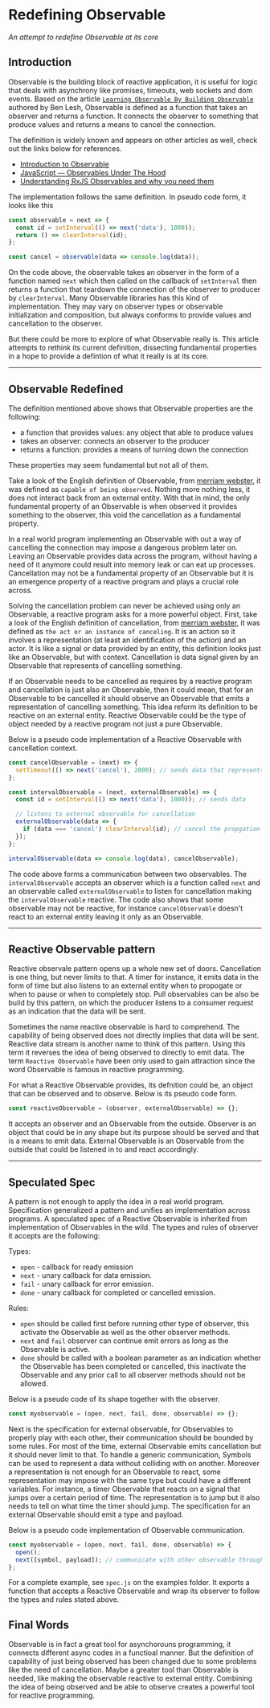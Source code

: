 # Redefining Observable

_An attempt to redefine Observable at its core_

## Introduction

Observable is the building block of reactive application, it is useful for logic that deals with asynchrony like promises, timeouts, web sockets and dom events. Based on the article [`Learning Observable By Building Observable`](https://medium.com/@benlesh/learning-observable-by-building-observable-d5da57405d87) authored by Ben Lesh, Observable is defined as a function that takes an observer and returns a function. It connects the observer to something that produce values and returns a means to cancel the connection.

The definition is widely known and appears on other articles as well, check out the links below for references.

- [Introduction to Observable](https://medium.com/@davidjtomczyk/introduction-to-observable-85a5122bf260)
- [JavaScript — Observables Under The Hood](https://netbasal.com/javascript-observables-under-the-hood-2423f760584)
- [Understanding RxJS Observables and why you need them](https://blog.logrocket.com/understanding-rxjs-observables/)

The implementation follows the same definition. In pseudo code form, it looks like this

```javascript
const observable = next => {
  const id = setInterval(() => next('data'), 1000));
  return () => clearInterval(id);
};

const cancel = observable(data => console.log(data));
```

On the code above, the observable takes an observer in the form of a function named `next` which then called on the callback of `setInterval` then returns a function that teardown the connection of the observer to producer by `clearInterval`. Many Observable libraries has this kind of implementation. They may vary on observer types or observable initialization and composition, but always conforms to provide values and cancellation to the observer.

But there could be more to explore of what Observable really is. This article attempts to rethink its current definition, dissecting fundamental properties in a hope to provide a defintion of what it really is at its core.

---

## Observable Redefined

The definition mentioned above shows that Observable properties are the following:

- a function that provides values: any object that able to produce values
- takes an observer: connects an observer to the producer
- returns a function: provides a means of turning down the connection

These properties may seem fundamental but not all of them.

Take a look of the English definition of Observable, from [merriam webster](https://www.merriam-webster.com/dictionary/observable), it was defined as `capable of being observed`. Nothing more nothing less, it does not interact back from an external entity.  With that in mind, the only fundamental property of an Observable is when observed it provides something to the observer, this void the cancellation as a fundamental property.

In a real world program implementing an Observable with out a way of cancelling the connection may impose a dangerous problem later on. Leaving an Observable provides data across the program, without having a need of it anymore could result into memory leak or can eat up processes. Cancellation may not be a fundamental property of an Observable but it is an emergence property of a reactive program and plays a crucial role across.

Solving the cancellation problem can never be achieved using only an Observable, a reactive program asks for a more powerful object. First, take a look of the English definition of cancellation, from [merriam webster](https://www.merriam-webster.com/dictionary/cancellation), it was defined as `the act or an instance of canceling`. It is an action so it involves a representation (at least an identification of the action) and an actor. It is like a signal or data provided by an entity, this definition looks just like an Observable, but with context. Cancellation is data signal given by an Observable that represents of cancelling something.

If an Observable needs to be cancelled as requires by a reactive program and cancellation is just also an Observable, then it could mean, that for an Observable to be cancelled it should observe an Observable that emits a representation of cancelling something. This idea reform its definition to be reactive on an external entity. Reactive Observable could be the type of object needed by a reactive program not just a pure Observable.

Below is a pseudo code implementation of a Reactive Observable with cancellation context.

```javascript
const cancelObservable = (next) => {
  setTimeout(() => next('cancel'), 2000); // sends data that represents a cancellation
};

const intervalObservable = (next, externalObservable) => {
  const id = setInterval(() => next('data'), 1000)); // sends data

  // listens to external observable for cancellation
  externalObservable(data => {
    if (data === 'cancel') clearInterval(id); // cancel the propgation when external observable emits cancellation
  });
};

intervalObservable(data => console.log(data), cancelObservable);
```
The code above forms a communication between two observables. The `intervalObservable` accepts an observer which is a function called `next` and an observable called `externalObservable` to listen for cancellation making the `intervalObservable` reactive. The code also shows that some observable may not be reactive, for instance `cancelObservable` doesn't react to an external entity leaving it only as an Observable.

---

## Reactive Observable pattern

Reactive observale pattern opens up a whole new set of doors. Cancellation is one thing, but never limits to that. A timer for instance, it emits data in the form of time but also listens to an external entity when to propogate or when to pause or when to completely stop. Pull observables can be also be build by this pattern, on which the producer listens to a consumer request as an indication that the data will be sent.

Sometimes the name reactive observable is hard to comprehend. The capability of being observed does not directly implies that data will be sent. Reactive data stream is another name to think of this pattern. Using this term it reverses the idea of being observed to directly to emit data. The term `Reactive Observable` have been only used to gain attraction since the word Observable is famous in reactive programming.

For what a Reactive Observable provides, its defnition could be, an object that can be observed and to observe. Below is its pseudo code form.

```javascript
const reactiveObservable = (observer, externalObservable) => {};
```
It accepts an observer and an Observable from the outside. Observer is an object that could be in any shape but its purpose should be served and that is a means to emit data. External Observable is an Observable from the outside that could be listened in to and react accordingly.

---

## Speculated Spec

A pattern is not enough to apply the idea in a real world program. Specification generalized a pattern and unifies an implementation across programs. A speculated spec of a Reactive Observable is inherited from  implementation of Observables in the wild. The types and rules of observer it accepts are the following:

Types:
- `open` - callback for ready emission
- `next` - unary callback for data emission.
- `fail` - unary callback for error emission.
- `done` - unary callback for completed or cancelled emission.

Rules:
- `open` should be called first before running other type of observer, this activate the Observable as well as the other observer methods.
- `next` and `fail` observer can continue emit errors as long as the Observable is active.
- `done` should be called with a boolean parameter as an indication whether the Observable has been completed or cancelled, this inactivate the Observable and any prior call to all observer methods should not be allowed.

Below is a pseudo code of its shape together with the observer.
```javascript
const myobservable = (open, next, fail, done, observable) => {};
```

Next is the specification for external observable, for Observables to properly play with each other, their communication should be bounded by some rules. For most of the time, external Observable emits cancellation but it should never limit to that. To handle a generic communication, Symbols can be used to represent a data without colliding with on another. Moreover a representation is not enough for an Observable to react, some representation may impose with the same type but could have a different variables. For instance, a timer Observable that reacts on a signal that jumps over a certain period of time. The representation is to jump but it also needs to tell on what time the timer should jump. The specification for an external Observable should emit a type and payload.

Below is a pseudo code implementation of Observable communication.
```javascript
const myobservable = (open, next, fail, done, observable) => {
  open();
  next([symbol, payload]); // communicate with other observable through type and a payload
};
```
For a complete example, see `spec.js` on the examples folder. It exports a function that accepts a Reactive Observable and wrap its observer to follow the types and rules stated above.

## Final Words

Observable is in fact a great tool for asynchorouns programming, it connects different async codes in a functioal manner. But the definition of capability of just being observed has been changed due to some problems like the need of cancellation. Maybe a greater tool than Observable is needed, like making the observable reactive to external entity. Combining the idea of being observed and be able to observe creates a powerful tool for reactive programming.